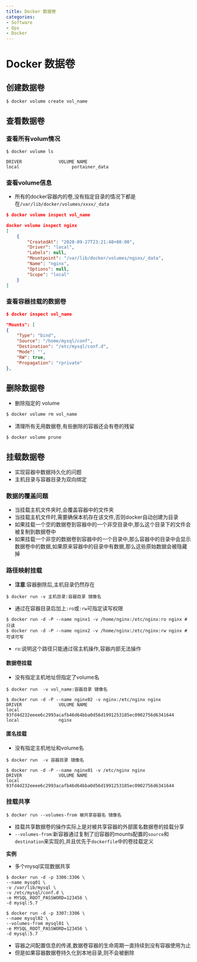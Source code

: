 ```yaml
---
title: Docker 数据卷
categories:
- Software
- Ops
- Docker
---
```

# Docker 数据卷

## 创建数据卷

```shell
$ docker volume create vol_name
```

## 查看数据卷

### 查看所有volum情况

```shell
$ docker volume ls

DRIVER              VOLUME NAME
local                    portainer_data
```

### 查看volume信息

- 所有的docker容器内的卷,没有指定目录的情况下都是在`/var/lib/docker/volumes/xxxx/_data`

```json
$ docker volume inspect vol_name

docker volume inspect nginx
[
    {
        "CreatedAt": "2020-09-27T23:21:48+08:00",
        "Driver": "local",
        "Labels": null,
        "Mountpoint": "/var/lib/docker/volumes/nginx/_data",
        "Name": "nginx",
        "Options": null,
        "Scope": "local"
    }
]
```

### 查看容器挂载的数据卷

```json
$ docker inspect vol_name

"Mounts": [
{
    "Type": "bind",
    "Source": "/home/mysql/conf",
    "Destination": "/etc/mysql/conf.d",
    "Mode": "",
    "RW": true,
    "Propagation": "rprivate"
},
```

## 删除数据卷

- 删除指定的 volume

```bash
$ docker volume rm vol_name
```

- 清理所有无用数据卷,有些删除的容器还会有卷的残留

```shell
$ docker volume prune
```

## 挂载数据卷

- 实现容器中数据持久化的问题
- 主机目录与容器目录为双向绑定

### 数据的覆盖问题

- 当挂载主机文件夹时,会覆盖容器中的文件夹
- 当挂载主机文件时,需要确保本机存在该文件,否则docker自动创建为目录
- 如果挂载一个空的数据卷到容器中的一个非空目录中,那么这个目录下的文件会被复制到数据卷中
- 如果挂载一个非空的数据卷到容器中的一个目录中,那么容器中的目录中会显示数据卷中的数据,如果原来容器中的目录中有数据,那么这些原始数据会被隐藏掉

### 路径映射挂载

- **注意**:容器删除后,主机目录仍然存在

```shell
$ docker run -v 主机目录:容器目录 镜像名
```

- 通过在容器目录后加上`:ro`或`:rw`可指定读写权限

```shell
$ docker run -d -P --name nginx1 -v /home/nginx:/etc/nginx:ro nginx # 只读
$ docker run -d -P --name nginx2 -v /home/nginx:/etc/nginx:rw nginx # 可读可写
```

- `ro`:说明这个路径只能通过宿主机操作,容器内部无法操作

#### 数据卷挂载

- 没有指定主机地址但指定了volume名

```shell
$ docker run  -v vol_name:容器目录 镜像名

$ docker run -d -P --name nginx02 -v nginx:/etc/nginx nginx
DRIVER              VOLUME NAME
local               93fd4d232eeee6c2993acafb46d64bba0d56d1991253185ec0902756d6341644
local               nginx
```

#### 匿名挂载

- 没有指定主机地址和volume名

```shell
$ docker run  -v 容器目录 镜像名

$ docker run -d -P --name nginx01 -v /etc/nginx nginx
DRIVER              VOLUME NAME
local               93fd4d232eeee6c2993acafb46d64bba0d56d1991253185ec0902756d6341644
```

### 挂载共享

```shell
$ docker run --volumes-from 被共享容器名 镜像名
```

- 挂载共享数据卷的操作实际上是对被共享容器的外部匿名数据卷的挂载分享
- `--volumes-from`:新容器通过复制了旧容器的mounts配置的`source`和`destination`来实现的,并且优先于`dockerfile`中的卷挂载定义

**实例**

- 多个mysql实现数据共享

```shell
$ docker run -d -p 3306:3306 \
--name mysq01 \
-v /var/lib/mysql \
-v /etc/mysql/conf.d \
-e MYSQL_ROOT_PASSWORD=123456 \
-d mysql:5.7

$ docker run -d -p 3307:3306 \
--name mysql02 \
--volumes-from mysql01 \
-e MYSQL_ROOT_PASSWORD=123456 \
-d mysql:5.7
```

- 容器之间配置信息的传递,数据卷容器的生命周期一直持续到没有容器使用为止
- 但是如果容器数据卷持久化到本地目录,则不会被删除
